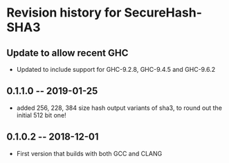 # Revision history for SecureHash-SHA3

## Update to allow recent GHC
* Updated to include support for GHC-9.2.8, GHC-9.4.5 and GHC-9.6.2

## 0.1.1.0 -- 2019-01-25
* added 256, 228, 384 size hash output variants of sha3, to round out the
  initial 512 bit one!

## 0.1.0.2 -- 2018-12-01

* First version that builds with both GCC and CLANG
